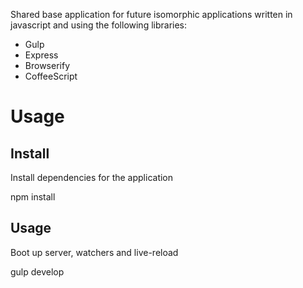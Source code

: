 Shared base application for future isomorphic applications written in javascript and using the following libraries:

* Gulp
* Express
* Browserify
* CoffeeScript

# Usage

## Install

Install dependencies for the application

  npm install

## Usage

Boot up server, watchers and live-reload

  gulp develop
